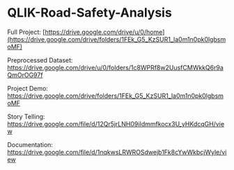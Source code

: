# QLIK-Road-Safety-Analysis

Full Project:
[https://drive.google.com/drive/u/0/home](https://drive.google.com/drive/folders/1FEk_G5_KzSUR1_la0m1n0pk0lgbsmoMF)

Preprocessed Dataset:
https://drive.google.com/drive/u/0/folders/1c8WPRf8w2UusfCMWkkQ6r9aQmOrOG97f

Project Demo:
https://drive.google.com/drive/folders/1FEk_G5_KzSUR1_la0m1n0pk0lgbsmoMF

Story Telling:
https://drive.google.com/file/d/12Qr5jrLNH09iIdmmfkocx3U_yHKdcqGH/view

Documentation:
https://drive.google.com/file/d/1nqkwsLRWROSdwejb1Fk8cYwWkbcjWyle/view


